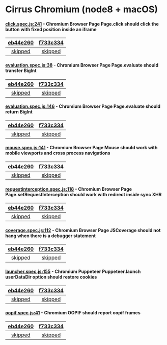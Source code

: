 # Cirrus Chromium (node8 + macOS)

#### [click.spec.js:241](https://github.com/GoogleChrome/puppeteer/blob/eb44e260a97eaf58aaa96e40e448ea1f327a0018//test/click.spec.js#L241) - Chromium Browser Page Page.click should click the button with fixed position inside an iframe

| [eb44e260](https://cirrus-ci.com/task/4621310343249920) | [f733c334](https://cirrus-ci.com/task/5384567370809344) |
| :---: | :---: |
| [skipped](https://github.com/GoogleChrome/puppeteer/blob/eb44e260a97eaf58aaa96e40e448ea1f327a0018//test/click.spec.js#L241) | [skipped](https://github.com/GoogleChrome/puppeteer/blob/f733c334dc974114a6b68b6734fd79d60a6ebe0e//test/click.spec.js#L241) |

#### [evaluation.spec.js:38](https://github.com/GoogleChrome/puppeteer/blob/eb44e260a97eaf58aaa96e40e448ea1f327a0018//test/evaluation.spec.js#L38) - Chromium Browser Page Page.evaluate should transfer BigInt

| [eb44e260](https://cirrus-ci.com/task/4621310343249920) | [f733c334](https://cirrus-ci.com/task/5384567370809344) |
| :---: | :---: |
| [skipped](https://github.com/GoogleChrome/puppeteer/blob/eb44e260a97eaf58aaa96e40e448ea1f327a0018//test/evaluation.spec.js#L38) | [skipped](https://github.com/GoogleChrome/puppeteer/blob/f733c334dc974114a6b68b6734fd79d60a6ebe0e//test/evaluation.spec.js#L38) |

#### [evaluation.spec.js:146](https://github.com/GoogleChrome/puppeteer/blob/eb44e260a97eaf58aaa96e40e448ea1f327a0018//test/evaluation.spec.js#L146) - Chromium Browser Page Page.evaluate should return BigInt

| [eb44e260](https://cirrus-ci.com/task/4621310343249920) | [f733c334](https://cirrus-ci.com/task/5384567370809344) |
| :---: | :---: |
| [skipped](https://github.com/GoogleChrome/puppeteer/blob/eb44e260a97eaf58aaa96e40e448ea1f327a0018//test/evaluation.spec.js#L146) | [skipped](https://github.com/GoogleChrome/puppeteer/blob/f733c334dc974114a6b68b6734fd79d60a6ebe0e//test/evaluation.spec.js#L146) |

#### [mouse.spec.js:141](https://github.com/GoogleChrome/puppeteer/blob/eb44e260a97eaf58aaa96e40e448ea1f327a0018//test/mouse.spec.js#L141) - Chromium Browser Page Mouse should work with mobile viewports and cross process navigations

| [eb44e260](https://cirrus-ci.com/task/4621310343249920) | [f733c334](https://cirrus-ci.com/task/5384567370809344) |
| :---: | :---: |
| [skipped](https://github.com/GoogleChrome/puppeteer/blob/eb44e260a97eaf58aaa96e40e448ea1f327a0018//test/mouse.spec.js#L141) | [skipped](https://github.com/GoogleChrome/puppeteer/blob/f733c334dc974114a6b68b6734fd79d60a6ebe0e//test/mouse.spec.js#L141) |

#### [requestinterception.spec.js:118](https://github.com/GoogleChrome/puppeteer/blob/eb44e260a97eaf58aaa96e40e448ea1f327a0018//test/requestinterception.spec.js#L118) - Chromium Browser Page Page.setRequestInterception should work with redirect inside sync XHR

| [eb44e260](https://cirrus-ci.com/task/4621310343249920) | [f733c334](https://cirrus-ci.com/task/5384567370809344) |
| :---: | :---: |
| [skipped](https://github.com/GoogleChrome/puppeteer/blob/eb44e260a97eaf58aaa96e40e448ea1f327a0018//test/requestinterception.spec.js#L118) | [skipped](https://github.com/GoogleChrome/puppeteer/blob/f733c334dc974114a6b68b6734fd79d60a6ebe0e//test/requestinterception.spec.js#L118) |

#### [coverage.spec.js:112](https://github.com/GoogleChrome/puppeteer/blob/eb44e260a97eaf58aaa96e40e448ea1f327a0018//test/coverage.spec.js#L112) - Chromium Browser Page JSCoverage should not hang when there is a debugger statement

| [eb44e260](https://cirrus-ci.com/task/4621310343249920) | [f733c334](https://cirrus-ci.com/task/5384567370809344) |
| :---: | :---: |
| [skipped](https://github.com/GoogleChrome/puppeteer/blob/eb44e260a97eaf58aaa96e40e448ea1f327a0018//test/coverage.spec.js#L112) | [skipped](https://github.com/GoogleChrome/puppeteer/blob/f733c334dc974114a6b68b6734fd79d60a6ebe0e//test/coverage.spec.js#L112) |

#### [launcher.spec.js:155](https://github.com/GoogleChrome/puppeteer/blob/eb44e260a97eaf58aaa96e40e448ea1f327a0018//test/launcher.spec.js#L155) - Chromium Puppeteer Puppeteer.launch userDataDir option should restore cookies

| [eb44e260](https://cirrus-ci.com/task/4621310343249920) | [f733c334](https://cirrus-ci.com/task/5384567370809344) |
| :---: | :---: |
| [skipped](https://github.com/GoogleChrome/puppeteer/blob/eb44e260a97eaf58aaa96e40e448ea1f327a0018//test/launcher.spec.js#L155) | [skipped](https://github.com/GoogleChrome/puppeteer/blob/f733c334dc974114a6b68b6734fd79d60a6ebe0e//test/launcher.spec.js#L155) |

#### [oopif.spec.js:41](https://github.com/GoogleChrome/puppeteer/blob/eb44e260a97eaf58aaa96e40e448ea1f327a0018//test/oopif.spec.js#L41) - Chromium OOPIF should report oopif frames

| [eb44e260](https://cirrus-ci.com/task/4621310343249920) | [f733c334](https://cirrus-ci.com/task/5384567370809344) |
| :---: | :---: |
| [skipped](https://github.com/GoogleChrome/puppeteer/blob/eb44e260a97eaf58aaa96e40e448ea1f327a0018//test/oopif.spec.js#L41) | [skipped](https://github.com/GoogleChrome/puppeteer/blob/f733c334dc974114a6b68b6734fd79d60a6ebe0e//test/oopif.spec.js#L41) |
